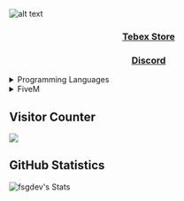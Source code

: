 ![alt text](https://cdn.discordapp.com/attachments/1037868575089762335/1162506987028881440/banner.png?ex=653c3000&is=6529bb00&hm=04aaed9151f05d6f8f42b8471d05657fcbeca3efe6ff079e255fc0f9ca935c5e&)
<h3 align="center"><a href="https://fsgscripts.tebex.io">Tebex Store</a></h3>
<h3 align="center"><a href="https://discord.gg/NCZzpR3MRN">Discord</a></h3>

<details>
  <summary>Programming Languages</summary>
  <ul>
     <li><a href="https://www.lua.org/docs.html">Lua 5.4</a></li>
     <li><a href="https://developer.mozilla.org/en-US/docs/Web/HTML">HyperText [HTML]</a></li>
     <li><a href="https://developer.mozilla.org/en-US/docs/Web/CSS">Cascading Style Sheets [CSS]</a></li>
  </ul>
</details>

<details>
  <summary>FiveM</summary>
  <ul>
     <li>Owner & Developer of <a href="https://discord.gg/HMjWXmth74"> The West LA</a></li>
    <li><strong>More things in the works, including scripts for QBCore / ESX</strong></li>
  </ul>
</details>

## Visitor Counter
  <img src="https://profile-counter.glitch.me/fsgdev/count.svg" />
  
## GitHub Statistics

![fsgdev's Stats](https://github-readme-stats.vercel.app/api?username=fsgdev&theme=vue-dark&show_icons=true&hide_border=false&count_private=true)
